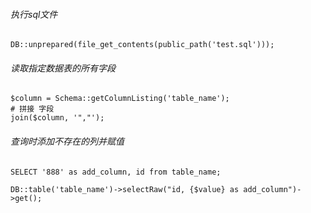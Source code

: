 ###### 执行sql文件
```
DB::unprepared(file_get_contents(public_path('test.sql')));
```

###### 读取指定数据表的所有字段
```
$column = Schema::getColumnListing('table_name');
# 拼接 字段
join($column, '","');
```
###### 查询时添加不存在的列并赋值
```
SELECT '888' as add_column, id from table_name;

DB::table('table_name')->selectRaw("id, {$value} as add_column")->get();
```
